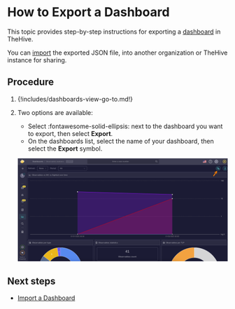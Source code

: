 # How to Export a Dashboard

This topic provides step-by-step instructions for exporting a [dashboard](about-dashboards.md) in TheHive.

You can [import](import-a-dashboard.md) the exported JSON file, into another organization or TheHive instance for sharing.

<h2>Procedure</h2>

1. {!includes/dashboards-view-go-to.md!}

2. Two options are available:

    * Select :fontawesome-solid-ellipsis: next to the dashboard you want to export, then select **Export**.
    * On the dashboards list, select the name of your dashboard, then select the **Export** symbol.

    ![Export a dashboard](/thehive/images/user-guides/analyst-corner/dashboard/export-a-dashboard.png)

<h2>Next steps</h2>

* [Import a Dashboard](import-a-dashboard.md)